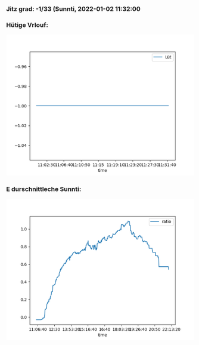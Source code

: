 ### Jitz grad: -1/33 (Sunnti, 2022-01-02 11:32:00

### Hütige Vrlouf:
![Graph](Today.png)

### E durschnittleche Sunnti:
![Graph](Sunnti.png)